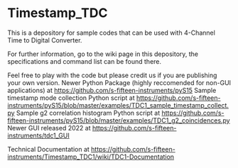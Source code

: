 # Timestamp_TDC
This is a depository for sample codes that can be used with 4-Channel Time to Digital Converter.

For further information, go to the wiki page in this depository, the specifications and command list can be found there.

Feel free to play with the code but please credit us if you are publishing your own version.
Newer Python Package (highly reccomended for non-GUI applications) at https://github.com/s-fifteen-instruments/pyS15
Sample timestamp mode collection Python script at https://github.com/s-fifteen-instruments/pyS15/blob/master/examples/TDC1_sample_timestamp_collect.py
Sample g2 correlation histogram Python script at https://github.com/s-fifteen-instruments/pyS15/blob/master/examples/TDC1_g2_coincidences.py
Newer GUI released 2022 at https://github.com/s-fifteen-instruments/tdc1_GUI

Technical Documentation at https://github.com/s-fifteen-instruments/Timestamp_TDC1/wiki/TDC1-Documentation

